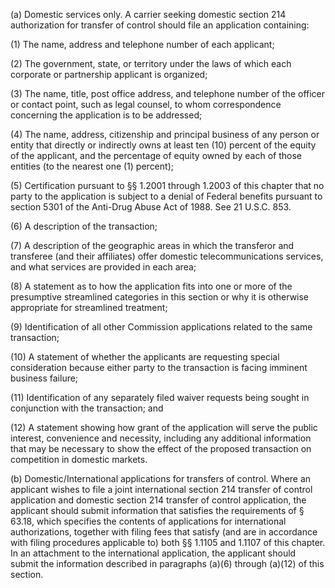 (a) Domestic services only. A carrier seeking domestic section 214 authorization for transfer of control should file an application containing:

(1) The name, address and telephone number of each applicant;

(2) The government, state, or territory under the laws of which each corporate or partnership applicant is organized;

(3) The name, title, post office address, and telephone number of the officer or contact point, such as legal counsel, to whom correspondence concerning the application is to be addressed;

(4) The name, address, citizenship and principal business of any person or entity that directly or indirectly owns at least ten (10) percent of the equity of the applicant, and the percentage of equity owned by each of those entities (to the nearest one (1) percent);
                                    

(5) Certification pursuant to §§ 1.2001 through 1.2003 of this chapter that no party to the application is subject to a denial of Federal benefits pursuant to section 5301 of the Anti-Drug Abuse Act of 1988. See 21 U.S.C. 853.

(6) A description of the transaction;

(7) A description of the geographic areas in which the transferor and transferee (and their affiliates) offer domestic telecommunications services, and what services are provided in each area;

(8) A statement as to how the application fits into one or more of the presumptive streamlined categories in this section or why it is otherwise appropriate for streamlined treatment;

(9) Identification of all other Commission applications related to the same transaction;

(10) A statement of whether the applicants are requesting special consideration because either party to the transaction is facing imminent business failure;

(11) Identification of any separately filed waiver requests being sought in conjunction with the transaction; and

(12) A statement showing how grant of the application will serve the public interest, convenience and necessity, including any additional information that may be necessary to show the effect of the proposed transaction on competition in domestic markets.

(b) Domestic/International applications for transfers of control. Where an applicant wishes to file a joint international section 214 transfer of control application and domestic section 214 transfer of control application, the applicant should submit information that satisfies the requirements of § 63.18, which specifies the contents of applications for international authorizations, together with filing fees that satisfy (and are in accordance with filing procedures applicable to) both §§ 1.1105 and 1.1107 of this chapter. In an attachment to the international application, the applicant should submit the information described in paragraphs (a)(6) through (a)(12) of this section.

